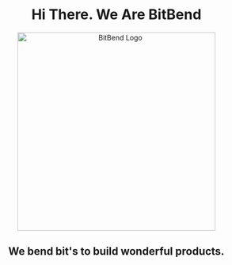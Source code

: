 <h1 align="center">
  Hi There. We Are BitBend
</h1>

<div align="center">
  <img src="https://github.com/user-attachments/assets/ccf685be-7b60-411c-a99e-078e76fd907e" alt="BitBend Logo" style="width: 400px; height: auto;">
</div>


<h2 align="center">
 We bend bit's to build wonderful products.
</h2>
